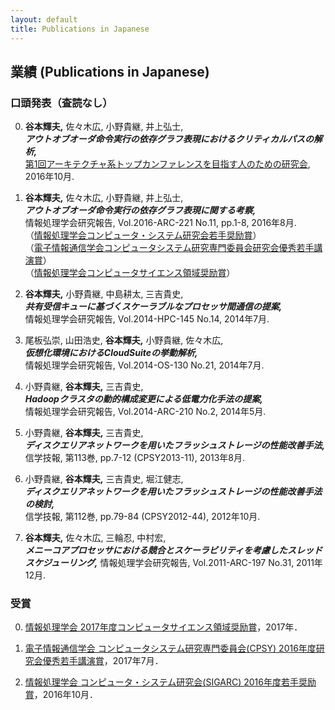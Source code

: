 ```yaml
---
layout: default
title: Publications in Japanese
---
```


## 業績 (Publications in Japanese)

### 口頭発表（査読なし）

0. __谷本輝夫,__ 佐々木広, 小野貴継, 井上弘士,  
  ***アウトオブオーダ命令実行の依存グラフ表現におけるクリティカルパスの解析,***  
  [第1回アーキテクチャ系トップカンファレンスを目指す人のための研究会](http://sigarc.ipsj.or.jp/top-conf1/), 2016年10月.  

0. __谷本輝夫,__ 佐々木広, 小野貴継, 井上弘士,  
  ***アウトオブオーダ命令実行の依存グラフ表現に関する考察,***  
  情報処理学会研究報告, Vol.2016-ARC-221 No.11, pp.1-8, 2016年8月.  
  （[情報処理学会コンピュータ・システム研究会若手奨励賞](https://www.ipsj.or.jp/award/arc-award1.html)）  
  （[電子情報通信学会コンピュータシステム研究専門委員会研究会優秀若手講演賞](https://www.ipsj.or.jp/award/arc-award1.html)）  
  （[情報処理学会コンピュータサイエンス領域奨励賞](http://www.ipsj.or.jp/award/cs-award-2017.html)）

0. __谷本輝夫,__ 小野貴継, 中島耕太, 三吉貴史,  
  ***共有受信キューに基づくスケーラブルなプロセッサ間通信の提案,***  
  情報処理学会研究報告, Vol.2014-HPC-145 No.14, 2014年7月.

0. 尾板弘崇, 山田浩史, __谷本輝夫,__ 小野貴継, 佐々木広,  
  ***仮想化環境におけるCloudSuiteの挙動解析,***  
  情報処理学会研究報告, Vol.2014-OS-130 No.21, 2014年7月.

0. 小野貴継, __谷本輝夫,__ 三吉貴史,  
  ***Hadoopクラスタの動的構成変更による低電力化手法の提案,***  
  情報処理学会研究報告, Vol.2014-ARC-210 No.2, 2014年5月.

0. 小野貴継, __谷本輝夫,__ 三吉貴史,  
  ***ディスクエリアネットワークを用いたフラッシュストレージの性能改善手法,***  
  信学技報, 第113巻, pp.7-12 (CPSY2013-11), 2013年8月.

0. 小野貴継, __谷本輝夫,__ 三吉貴史, 堀江健志,  
  ***ディスクエリアネットワークを用いたフラッシュストレージの性能改善手法の検討,***  
  信学技報, 第112巻, pp.79-84 (CPSY2012-44), 2012年10月.

0. __谷本輝夫,__ 佐々木広, 三輪忍, 中村宏,  
  ***メニーコアプロセッサにおける競合とスケーラビリティを考慮したスレッドスケジューリング,***
  情報処理学会研究報告, Vol.2011-ARC-197 No.31, 2011年12月.

### 受賞

0. [情報処理学会 2017年度コンピュータサイエンス領域奨励賞](http://www.ipsj.or.jp/award/cs-award-2017.html)，2017年．

0. [電子情報通信学会 コンピュータシステム研究専門委員会(CPSY) 2016年度研究会優秀若手講演賞](http://www.ieice.org/~cpsy/award.html.ja)，2017年7月．

0. [情報処理学会 コンピュータ・システム研究会(SIGARC) 2016年度若手奨励賞](https://www.ipsj.or.jp/award/arc-award1.html)，2016年10月．

